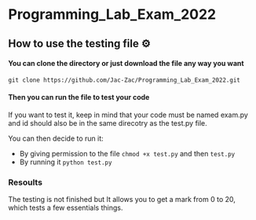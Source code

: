 # Programming_Lab_Exam_2022

## How to use the testing file :gear:

#### You can clone the directory or just download the file any way you want

```git clone https://github.com/Jac-Zac/Programming_Lab_Exam_2022.git```

#### Then you can run the file to test your code

If you want to test it, keep in mind that your code must be named exam.py and id should also be in the same direcotry as the test.py file.

You can then decide to run it:

- By giving permission to the file `chmod +x test.py` and then `test.py`
- By running it `python test.py`

### Resoults

The testing is not finished but It allows you to get a mark from 0 to 20, which tests a few essentials things.
